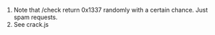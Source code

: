 1. Note that /check return 0x1337 randomly with a certain chance. Just spam requests.
2. See crack.js
